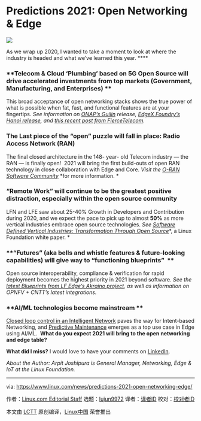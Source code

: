 [#]: collector: (lujun9972)
[#]: translator: ( )
[#]: reviewer: ( )
[#]: publisher: ( )
[#]: url: ( )
[#]: subject: (Predictions 2021: Open Networking & Edge)
[#]: via: (https://www.linux.com/news/predictions-2021-open-networking-edge/)
[#]: author: (Linux.com Editorial Staff https://www.linux.com/author/linuxdotcom/)

Predictions 2021: Open Networking & Edge
======

![][1]

As we wrap up 2020, I wanted to take a moment to look at where the industry is headed and what we’ve learned this year. ****

### **Telecom &amp; Cloud ‘Plumbing’ based on 5G Open Source will drive accelerated investments from top markets (Government, Manufacturing, and Enterprises) **

This broad acceptance of open networking stacks shows the true power of what is possible when fat, fast, and functional features are at your fingertips. _See information on_ [_ONAP’s Guilin_][2] _release,_ [_EdgeX Foundry’s Hanoi release_][3]_, and_ [_this recent post from FierceTelecom_][4]_._

### **The Last piece of the “open” puzzle will fall in place: Radio Access Network (RAN)**

The final closed architecture in the 148- year- old Telecom industry — the RAN — is finally open!  2021 will bring the first build-outs of open RAN technology in close collaboration with Edge and Core. _Visit the_ [_O-RAN Software Community_][5] *for more information. *

### “**Remote Work” will continue to be the greatest positive distraction, especially within the open source community**

LFN and LFE saw about 25-40% Growth in Developers and Contribution during 2020, and we expect the pace to pick up to almost **50%** as more vertical industries embrace open source technologies. _See_ [_Software Defined Vertical Industries: Transformation Through Open Source_][6]*, a Linux Foundation white paper. *

### **“Futures” (aka bells and whistle features &amp; future-looking capabilities) will give way to “functioning blueprints”  **

Open source interoperability, compliance &amp; verification for rapid deployment becomes the highest priority in 2021 beyond software. _See the_ [_latest Blueprints from LF Edge’s Akraino project_][7]_, as well as information on OPNFV + CNTT’s latest integrations._

### **AI/ML technologies become mainstream **

[Closed loop control in an Intelligent Network][8] paves the way for Intent-based Networking, and [Predictive Maintenance][9] emerges as a top use case in Edge using AI/ML.  **What do you expect 2021 will bring to the open networking and edge table?**

**What did I miss?** I would love to have your comments on [LinkedIn][10].

_About the Author: Arpit Joshipura is General Manager, Networking, Edge &amp; IoT at the Linux Foundation._

--------------------------------------------------------------------------------

via: https://www.linux.com/news/predictions-2021-open-networking-edge/

作者：[Linux.com Editorial Staff][a]
选题：[lujun9972][b]
译者：[译者ID](https://github.com/译者ID)
校对：[校对者ID](https://github.com/校对者ID)

本文由 [LCTT](https://github.com/LCTT/TranslateProject) 原创编译，[Linux中国](https://linux.cn/) 荣誉推出

[a]: https://www.linux.com/author/linuxdotcom/
[b]: https://github.com/lujun9972
[1]: https://www.linux.com/wp-content/uploads/2020/10/arpit-joshipura-scaled.jpg
[2]: https://www.lfnetworking.org/blog/2020/12/10/onap-guilin-brings-5g-open-source-automation-for-network-slicing-and-o-ran-integration-paving-the-way-for-cloud-native-architectures-for-telecom/
[3]: https://www.lfedge.org/2020/12/10/edgex-foundry-the-leading-iot-open-source-framework-simplifies-deployment-with-the-latest-hanoi-release-new-use-cases-and-ecosystem-resources/
[4]: https://www.fiercetelecom.com/telecom/google-cloud-aws-and-azure-want-to-friend-telcos-but-not-every-telco-ready-to-click-accept
[5]: https://o-ran-sc.org/
[6]: https://www.lfnetworking.org/publications/2020/10/19/software-defined-vertical-industries-transformation-through-open-source/
[7]: https://www.lfedge.org/projects/release-3/
[8]: https://wiki.onap.org/display/DW/Intent-Based+Network#:~:text=The%20Intent%2Dbased%20Network%20
[9]: https://www.lfedge.org/2020/07/30/fledge-an-lf-edge-project-enters-growth-stage-as-release-1-8-enables-open-industrial-edge-software-with-ai-ml-and-public-cloud-integration/
[10]: https://www.linkedin.com/company/lf-networking
